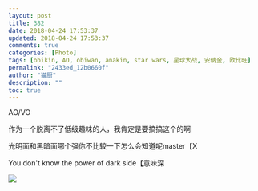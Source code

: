 ```yaml
---
layout: post
title: 382
date: 2018-04-24 17:53:37
updated: 2018-04-24 17:53:37
comments: true
categories: [Photo]
tags: [obikin, AO, obiwan, anakin, star wars, 星球大战, 安纳金, 欧比旺]
permalink: "2433ed_12b0660f"
author: "猫厨"
description: ""
toc: true
---
```


<p>AO/VO</p> 
<p>作为一个脱离不了低级趣味的人，我肯定是要搞搞这个的啊</p> 
<p>光明面和黑暗面哪个强你不比较一下怎么会知道呢master【X</p> 
<p>You don't know the power of dark side【意味深<br /></p>

![](/img/img_cVZNdzJtQk9JV2ZXdVBSTXRrV1ZyeUFhaHlReWUwMjlyNFhnb1E4bmt5Ymt2VGZhY0JMYlFRPT0.jpg)